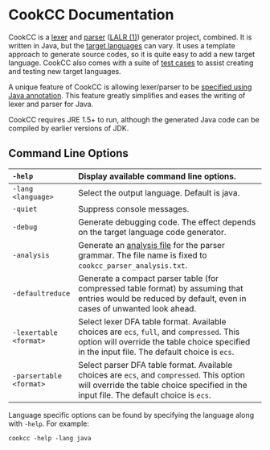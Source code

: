 # CookCC Documentation #

CookCC is a [lexer](http://en.wikipedia.org/wiki/Lexical_analysis) and [parser](http://en.wikipedia.org/wiki/Parsing) ([LALR (1)](http://en.wikipedia.org/wiki/LALR_parser)) generator project, combined.  It is written in Java, but the [target languages](TargetLanguages.md) can vary.  It uses a template approach to generate source codes, so it is quite easy to add a new target language.  CookCC also comes with a suite of [test cases](http://code.google.com/p/cookcc/source/browse/trunk/tests/) to assist creating and testing new target languages.

A unique feature of CookCC is allowing lexer/parser to be [specified using Java annotation](JavaInput.md). This feature greatly simplifies and eases the writing of lexer and parser for Java.

CookCC requires JRE 1.5+ to run, although the generated Java code can be compiled by earlier versions of JDK.

## Command Line Options ##

| `-help` | Display available command line options. |
|:--------|:----------------------------------------|
| `-lang <language>` | Select the output language.  Default is java.  |
| `-quiet` | Suppress console messages.              |
| `-debug` | Generate debugging code.  The effect depends on the target language code generator. |
| `-analysis` | Generate an [analysis file](http://code.google.com/p/cookcc/source/browse/trunk/tests/java/parser/calc/cookcc_parser_analysis.txt) for the parser grammar.  The file name is fixed to `cookcc_parser_analysis.txt`. |
| `-defaultreduce` | Generate a compact parser table (for compressed table format) by assuming that entries would be reduced by default, even in cases of unwanted look ahead.  |
| `-lexertable <format>` | Select lexer DFA table format.  Available choices are `ecs`, `full`, and `compressed`.  This option will override the table choice specified in the input file.  The default choice is `ecs`. |
| `-parsertable <format>` | Select parser DFA table format.  Available choices are `ecs`, and `compressed`.  This option will override the table choice specified in the input file.  The default choice is `ecs`. |

Language specific options can be found by specifying the language along with `-help`.  For example:

`cookcc -help -lang java`
